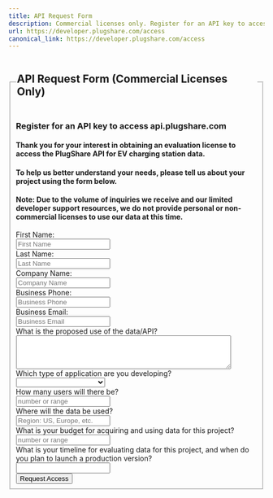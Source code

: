 ```yaml
---
title: API Request Form
description: Commercial licenses only. Register for an API key to access api.plugshare.com
url: https://developer.plugshare.com/access
canonical_link: https://developer.plugshare.com/access
---
```

<form action="https://formspree.io/f/xpzkqavv" method="POST" id="access">
  <fieldset>
    <legend><h2>API Request Form (Commercial Licenses Only)</h2></legend>
    <h3>Register for an API key to access api.plugshare.com</h3>
    <h4>Thank you for your interest in obtaining an evaluation license to access the PlugShare API for EV charging station data.</h4>
    <h4>To help us better understand your needs, please tell us about your project using the form below.</h4>
    <h4 class="warning" style="margin-top: 10px;">Note: Due to the volume of inquiries we receive and our limited developer support resources, we do not provide personal or non-commercial licenses to use our data at this time.</h4>
    <div class="fields">
      <div class="input-field">
        <label for="first_name">First Name:</label><br>
        <input type="text" name="first_name" id="first_name" value="" placeholder="First Name" required>
      </div>
      <div class="input-field">
        <label for="last_name">Last Name:</label><br>
        <input type="text" name="last_name" id="last_name" value="" placeholder="Last Name" required>
      </div>
      <div class="input-field">
        <label for="company">Company Name:</label><br>
        <input type="text" name="company" id="company" value="" placeholder="Company Name" required>
      </div>
      <div class="input-field">
        <label for="phone">Business Phone:</label><br>
        <input type="tel" name="phone" id="phone" value="" placeholder="Business Phone" required>
      </div>
      <div class="input-field">
        <label for="email">Business Email:</label><br>
        <input type="email" name="email" id="email" value="" placeholder="Business Email" required>
      </div>
      <div class="input-field">
        <label for="description">What is the proposed use of the data/API?</label><br>
        <textarea rows="4" cols="50" name="description" id="description" required></textarea>
      </div>
      <div class="input-field">
        <label for="type">Which type of application are you developing?</label><br>
        <select name="type" id="type" required>
          <option value="" disabled selected></option>
          <option value="mobile">Mobile App</option>
          <option value="website">Website</option>
          <option value="navigation">In-Vehicle Navigation App</option>
          <option value="navigation">Multiple Platforms</option>
        </select>
      </div>
      <div class="input-field" style="clear: left;">
        <label for="users">How many users will there be?</label><br>
        <input type="text" name="users" id="users" value="" placeholder="number or range" required>
      </div>
      <div class="input-field">
        <label for="region">Where will the data be used?</label><br>
        <input type="text" name="region" id="region" value="" placeholder="Region: US, Europe, etc." required>
      </div>
      <div class="input-field">
        <label for="budget">What is your budget for acquiring and using data for this project?</label><br>
        <input type="text" name="budget" id="budget" value="" placeholder="number or range" required>
      </div>
      <div class="input-field">
        <label for="timeline">What is your timeline for evaluating data for this project, and when do you plan to launch a production version?</label><br>
        <input type="text" name="timeline" id="timeline" value="" placeholder="" required>
      </div>
      <input type="hidden" name="_next" value="thanks" />
    </div>
    <input type="submit" value="Request Access">
  </fieldset>
</form>